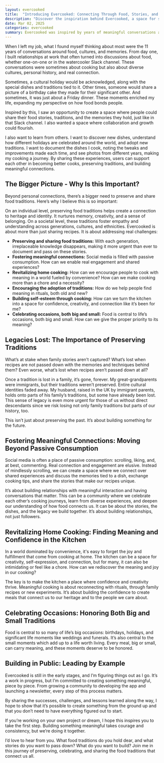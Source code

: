 ```yaml
---
layout: evercooked
title:  "Introducing Evercooked: Connecting Through Food, Stories, and Tradition"
description: "Discover the inspiration behind Evercooked, a space for sharing food stories, preserving traditions, and building connections. Learn why preserving food traditions is vital and how we can reconnect with our culinary heritage."
date: Mar 02, 2025
categories: evercooked
summary: Evercooked was inspired by years of meaningful conversations around food, culture, and memories. In this post, I reflect on how those experiences led me to create a space where people can share their food traditions, discover new dishes, and build connections through cooking. Join me as we explore the importance of preserving food traditions, fostering community, and rediscovering the joy in cooking...
---
```


When I left my job, what I found myself thinking about most were the 11 years of conversations around food, cultures, and memories. From day one, I built relationships at work that often turned into discussions about food, whether one-on-one or in the watercooler Slack channel. These conversations were sometimes about cooking but also about diverse cultures, personal history, and real connection.

Sometimes, a cultural holiday would be acknowledged, along with the special dishes and traditions tied to it. Other times, someone would share a picture of a birthday cake they made for their significant other. And sometimes, it was just about a Friday dinner. These moments enriched my life, expanding my perspective on how food bonds people.

Inspired by this, I saw an opportunity to create a space where people could share their food stories, traditions, and the memories they hold, just like in that Slack channel. I also wanted a space where collaboration and growth could flourish.

I also want to learn from others. I want to discover new dishes, understand how different holidays are celebrated around the world, and adopt new traditions. I want to document the dishes I cook, noting the tweaks and improvements made each time, and see photos from different years, making my cooking a journey. By sharing these experiences, users can support each other in becoming better cooks, preserving traditions, and building meaningful connections.

## The Bigger Picture - Why Is this Important?

Beyond personal connections, there’s a bigger need to preserve and share food traditions. Here’s why I believe this is so important:

On an individual level, preserving food traditions helps create a connection to heritage and identity. It nurtures memory, creativity, and a sense of belonging. On a societal level, these traditions foster empathy and understanding across generations, cultures, and ethnicities.
Evercooked is about more than just sharing recipes. It is about addressing real challenges:

- **Preserving and sharing food traditions:** With each generation, irreplaceable knowledge disappears, making it more urgent than ever to document and pass on these stories.
- **Fostering meaningful connections:** Social media is filled with passive consumption. How can we enable real engagement and shared experiences?
- **Revitalizing home cooking:** How can we encourage people to cook with meaning in a world fueled by convenience? How can we make cooking more than a chore and a necessity?
- **Encouraging the adoption of traditions:** How do we help people find meaning in rituals, both old and new?
- **Building self-esteem through cooking:** How can we turn the kitchen into a space for confidence, creativity, and connection like it’s been for me?
- **Celebrating occasions, both big and small:** Food is central to life’s occasions, both big and small. How can we give the proper priority to its meaning?

## Legacies Lost: The Importance of Preserving Traditions

What’s at stake when family stories aren’t captured? What’s lost when recipes are not passed down with the memories and techniques behind them? Even worse, what’s lost when recipes aren’t passed down at all?

Once a tradition is lost in a family, it’s gone, forever. My great-grandparents were immigrants, but their traditions weren’t preserved. Entire cultural identities faded away. My husband, raised in the UK by immigrant parents, holds onto parts of his family’s traditions, but some have already been lost. This sense of legacy is even more urgent for those of us without direct descendants since we risk losing not only family traditions but parts of our history, too.

This isn’t just about preserving the past. It’s about building something for the future.

## Fostering Meaningful Connections: Moving Beyond Passive Consumption

Social media is often a place of passive consumption: scrolling, liking, and, at best, commenting. Real connection and engagement are elusive. Instead of mindlessly scrolling, we can create a space where we connect over shared experiences and discuss the memories tied to a dish, exchange cooking tips, and share the stories that make our recipes unique.

It’s about building relationships with meaningful interaction and having conversations that matter. This can be a community where we celebrate each other’s cooking journeys, learn from diverse experiences, and deepen our understanding of how food connects us. It can be about the stories, the dishes, and the legacy we build together. It’s about building relationships, not just followers.

## Revitalizing Home Cooking: Finding Meaning and Confidence in the Kitchen

In a world dominated by convenience, it's easy to forget the joy and fulfillment that come from cooking at home. The kitchen can be a space for creativity, self-expression, and connection, but for many, it can also be intimidating or feel like a chore. How can we rediscover the meaning and joy in our cooking?

The key is to make the kitchen a place where confidence and creativity thrive. Meaningful cooking is about reconnecting with rituals, through family recipes or new experiments. It’s about building the confidence to create meals that connect us to our heritage and to the people we care about.

## Celebrating Occasions: Honoring Both Big and Small Traditions

Food is central to so many of life’s big occasions: birthdays, holidays, and significant life moments like weddings and funerals. It’s also central to the small moments which add up to a life worth living. Every meal, big or small, can carry meaning, and these moments deserve to be honored.

## Building in Public: Leading by Example
Evercooked is still in the early stages, and I’m figuring things out as I go. It’s a work in progress, but I’m committed to creating something meaningful, piece by piece. From growing a community to developing the app and launching a newsletter, every step of this process matters.

By sharing the successes, challenges, and lessons learned along the way, I hope to show that it’s possible to create something from the ground up and that you don’t need to have everything figured out to start.

If you’re working on your own project or dream, I hope this inspires you to take the first step. Building something meaningful takes courage and consistency, but we’re doing it together.

I’d love to hear from you. What food traditions do you hold dear, and what stories do you want to pass down? What do you want to build? Join me in this journey of preserving, celebrating, and sharing the food traditions that connect us all.
